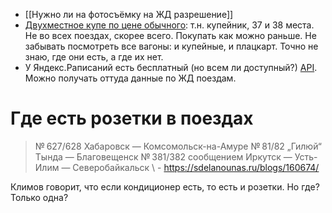 - [[Нужно ли на фотосъёмку на ЖД разрешение]]
- [Двухместное купе по цене обычного](https://mikka.livejournal.com/26828.html?rfrom=mkrainov): т.н. купейник, 37 и 38 места. Не во всех поездах, скорее всего. Покупать как можно раньше. Не забывать посмотреть все вагоны: и купейные, и плацкарт. Точно не знаю, где они есть, а где их нет.
- У Яндекс.Раписаний есть бесплатный (но всем ли доступный?) [API](https://yandex.ru/dev/rasp/raspapi). Можно получать оттуда данные по ЖД поездам.
# Где есть розетки в поездах
> № 627/628 Хабаровск — Комсомольск-на-Амуре
> № 81/82 „Гилюй“ Тында — Благовещенск
> № 381/382 сообщением Иркутск — Усть-Илим — Северобайкальск
> \ - https://sdelanounas.ru/blogs/160674/

Климов говорит, что если кондиционер есть, то есть и розетки. Но где? Только одна?